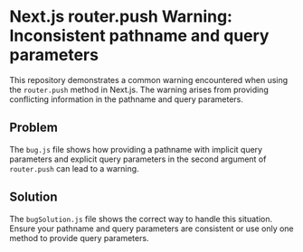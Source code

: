 # Next.js router.push Warning: Inconsistent pathname and query parameters

This repository demonstrates a common warning encountered when using the `router.push` method in Next.js. The warning arises from providing conflicting information in the pathname and query parameters.

## Problem

The `bug.js` file shows how providing a pathname with implicit query parameters and explicit query parameters in the second argument of `router.push` can lead to a warning. 

## Solution

The `bugSolution.js` file shows the correct way to handle this situation. Ensure your pathname and query parameters are consistent or use only one method to provide query parameters. 